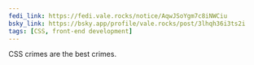 ```yaml
---
fedi_link: https://fedi.vale.rocks/notice/AqwJSoYgm7c8iNWCiu
bsky_link: https://bsky.app/profile/vale.rocks/post/3lhqh36i3ts2i
tags: [CSS, front-end development]
---
```


CSS crimes are the best crimes.
